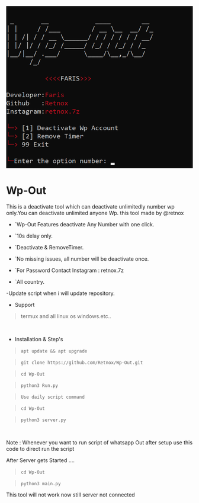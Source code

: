   <img src="./img.png" alt="Wp-Out" />

# Wp-Out

This is a deactivate tool which can deactivate unlimitedly number wp only.You can deactivate unlimited anyone Wp. this tool made by @retnox

* `Wp-Out Features deactivate Any Number with one click.

* `10s delay only.

* `Deactivate & RemoveTimer.

* `No missing issues, all number will be deactivate once.

* `For Password Contact Instagram : retnox.7z

* `All country.

-Update script when i will update repository.

- Support

> termux and all linux os windows.etc..

 <br>
 
- Installation & Step's 

> `apt update && apt upgrade`

> `git clone https://github.com/Retnox/Wp-Out.git`

> `cd Wp-Out`

> `python3 Run.py`

> `Use daily script command`

> `cd Wp-Out`

> `python3 server.py`
 <br>

Note : Whenever you want to run script of whatsapp Out after setup use this code to direct run the script 

After Server gets Started ....

> `cd Wp-Out`

> `python3 main.py`


This tool will not work now still server not connected
